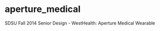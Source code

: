 aperture_medical
================

SDSU Fall 2014 Senior Design - WestHealth: Aperture Medical Wearable
